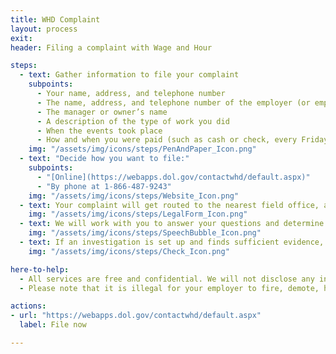 ```yaml
---
title: WHD Complaint
layout: process
exit:
header: Filing a complaint with Wage and Hour

steps:
  - text: Gather information to file your complaint
    subpoints:
      - Your name, address, and telephone number
      - The name, address, and telephone number of the employer (or employment agency) you want to file a complaint against
      - The manager or owner’s name
      - A description of the type of work you did
      - When the events took place
      - How and when you were paid (such as cash or check, every Friday)
    img: "/assets/img/icons/steps/PenAndPaper_Icon.png"
  - text: "Decide how you want to file:"
    subpoints:
      - "[Online](https://webapps.dol.gov/contactwhd/default.aspx)"
      - "By phone at 1-866-487-9243"
    img: "/assets/img/icons/steps/Website_Icon.png"
  - text: Your complaint will get routed to the nearest field office, and they will contact you within 2 business days.
    img: "/assets/img/icons/steps/LegalForm_Icon.png"
  - text: We will work with you to answer your questions and determine whether an investigation is the best course of action.
    img: "/assets/img/icons/steps/SpeechBubble_Icon.png"
  - text: If an investigation is set up and finds sufficient evidence, you’ll receive a check for lost wages.
    img: "/assets/img/icons/steps/Check_Icon.png"

here-to-help:
  - All services are free and confidential. We will not disclose any information to your employer unless you decide to file a formal complaint.
  - Please note that it is illegal for your employer to fire, demote, harass, or otherwise retaliate against you for filing a complaint with the Wage and Hour Division.

actions:
- url: "https://webapps.dol.gov/contactwhd/default.aspx"
  label: File now

---
```

